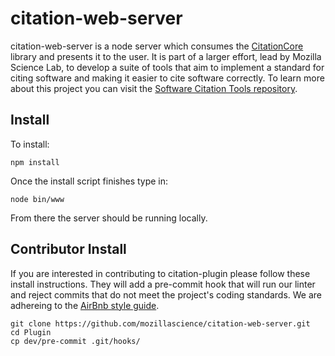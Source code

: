 # citation-web-server

citation-web-server is a node server which consumes the [CitationCore](https://github.com/mozillascience/CitationCore) library and presents it to the user. It is part of a larger effort, lead by Mozilla Science Lab, to develop a suite of tools that aim to implement a standard for citing software and making it easier to cite software correctly.  To learn more about this project you can visit the [Software Citation Tools repository](https://github.com/mozillascience/software-citation-tools).

## Install
To install:
```
npm install 
```

Once the install script finishes type in:
```
node bin/www
```
From there the server should be running locally.

## Contributor Install
If you are interested in contributing to citation-plugin please follow these install instructions. They will add a pre-commit hook that will run our linter and reject commits that do not meet the project's coding standards.  We are adhereing to the [AirBnb style guide](https://github.com/airbnb/javascript). 
```
git clone https://github.com/mozillascience/citation-web-server.git
cd Plugin
cp dev/pre-commit .git/hooks/
```
